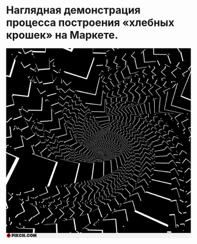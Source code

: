# Наглядная демонстрация процесса построения «хлебных крошек» на Маркете.

![Наглядная демонстрация процесса построения «хлебных крошек» на Маркете.](../images/8805623a-269d-4456-af18-c906bbbb65a1.gif)